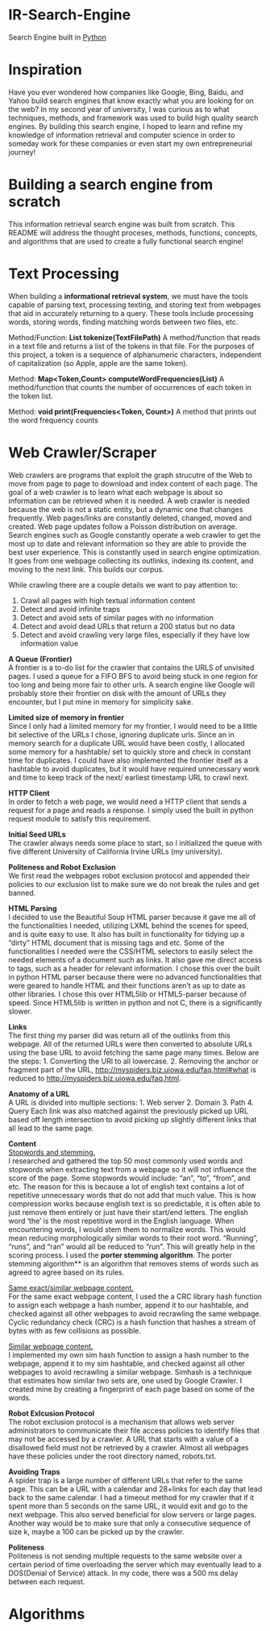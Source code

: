 # IR-Search-Engine
Search Engine built in [Python](https://devguide.python.org/documenting/)

# Inspiration
Have you ever wondered how companies like Google, Bing, Baidu, and Yahoo build search engines that know exactly what you are looking for on the web? In my second year of university, I was curious as to what techniques, methods, and framework was used to build high quality search engines. By building this search engine, I hoped to learn and refine my knowledge of information retrieval and computer science in order to someday work for these companies or even start my own entrepreneurial journey!

# Building a search engine from scratch
This information retrieval search engine was built from scratch. This README will address the thought proceses, methods, functions, concepts, and algorithms that are used to create a fully functional search engine!

# Text Processing
When building a **informational retrieval system**, we must have the tools capable of parsing text, processing texting, and storing text from webpages that aid in accurately returning to a query. These tools include processing words, storing words, finding matching words between two files, etc.

Method/Function: **List<Token> tokenize(TextFilePath)**
A method/function that reads in a text file and returns a list of the tokens in that file. For the purposes of this project, a token is a sequence of alphanumeric characters, independent of capitalization (so Apple, apple are the same token).

Method:        **Map<Token,Count> computeWordFrequencies(List<Token>)**
A method/function that counts the number of occurrences of each token in the token list.

Method:         **void print(Frequencies<Token, Count>)**
A method that prints out the word frequency counts

# Web Crawler/Scraper
Web crawlers are programs that exploit the graph strucutre of the Web to move from page to page to download and index content of each page. The goal of a web crawler is to learn what each webpage is about so information can be retrieved when it is needed. A web crawler is needed because the web is not a static entity, but a dynamic one that changes frequently. Web pages/links are constantly deleted, changed, moved and created. Web page updates follow a Poisson distribution on average. Search engines such as Google constantly operate a web crawler to get the most up to date and relevant information so they are able to provide the best user experience. This is constantly used in search engine optimization. It goes from one webpage collecting its outlinks, indexing its content, and moving to the next link. This builds our corpus.<br />

While crawling there are a couple details we want to pay attention to:
  1. Crawl all pages with high textual information content
  2. Detect and avoid infinite traps
  3. Detect and avoid sets of similar pages with no information
  4. Detect and avoid dead URLs that return a 200 status but no data
  5. Detect and avoid crawling very large files, especially if they have low information value

**A Queue (Frontier)**<br />
A frontier is a to-do list for the crawler that contains the URLS of unvisited pages. I used a queue for a FIFO BFS to avoid being stuck in one region for too long and being more fair to other urls. A search engine like Google will probably store their frontier on disk with the amount of URLs they encounter, but I put mine in memory for simplicity sake.

**Limited size of memory in frontier**<br />
Since I only had a limited memory for my frontier, I would need to be a little bit selective of the URLs I chose, ignoring duplicate urls. Since an in memory search for a duplicate URL would have been costly, I allocated some memory for a hashtable/ set to quickly store and check in constant time for duplicates. I could have also implemented the frontier itself as a hashtable to avoid duplicates, but it would have required unnecessary work and time to keep track of the next/ earliest timestamp URL to crawl next.  

**HTTP Client**<br />
In order to fetch a web page, we would need a HTTP client that sends a request for a page and reads a response. I simply used the built in python request module to satisfy this requirement. 

**Initial Seed URLs**<br />
The crawler always needs some place to start, so I initialized the queue with five different University of California Irvine URLs (my university). 

**Politeness and Robot Exclusion**<br />
We first read the webpages robot exclusion protocol and appended their policies to our exclusion list to make sure we do not break the rules and get banned. 

**HTML Parsing**<br />
I decided to use the Beautiful Soup HTML parser because it gave me all of the functionalities I needed, utilizing LXML behind the scenes for speed, and is quite easy to use. It also has built in functionality for tidying up a “dirty” HTML document that is missing tags and etc. Some of the functionalities I needed were the CSS/HTML selectors to easily select the needed elements of a document such as links. It also gave me direct access to tags, such as a header for relevant information. I chose this over the built in python HTML parser because there were no advanced functionalities that were geared to handle HTML and their functions aren’t as up to date as other libraries. I chose this over HTML5lib or HTML5-parser because of speed. Since HTML5lib is written in python and not C, there is a significantly slower.<br />

**Links**<br />
The first thing my parser did was return all of the outlinks from this webpage. All of the returned URLs were then converted to absolute URLs using the base URL to avoid fetching the same page many times. Below are the steps:
	1. Converting the URl to all lowercase.
	2. Removing the anchor or fragment part of the URL, http://myspiders.biz.uiowa.edu/faq.html#what is reduced to http://myspiders.biz.uiowa.edu/faq.html.

**Anatomy of a URL**<br />
A URL is divided into multiple sections:
	1. Web server
	2. Domain
	3. Path
	4. Query
Each link was also matched against the previously picked up URL based off length intersection to avoid picking up slightly different links that all lead to the same page.

**Content**<br />
[Stopwords and stemming.<br />](https://gist.github.com/sebleier/554280)
I researched and gathered the top 50 most commonly used words and stopwords when extracting text from a webpage so it will not influence the score of the page. Some stopwords would include: “an”, “to”, “from”, and etc. The reason for this is because a lot of english text contains a lot of repetitive unnecessary words that do not add that much value. This is how compression works because english text is so predictable, it is often able to just remove them entirely or just have their start/end letters. The english word ‘the’ is the most repetitive word in the English language. When encountering words, I would stem them to normalize words. This would mean reducing morphologically similar words to their root word. “Running”, “runs”, and “ran” would all be reduced to “run”. This will greatly help in the scoring process. I used the **porter stemming algorithm**. The porter stemming algorithm** is an algorithm that removes stems of words such as agreed to agree based on its rules.

[Same exact/similar webpage content.<br />](https://docs.python.org/3/library/hashlib.html)
For the same exact webpage content, I used the a CRC library hash function to assign each webpage a hash number, append it to our hashtable, and checked against all other webpages to avoid recrawling the same webpage. Cyclic redundancy check (CRC) is a hash function that hashes a stream of bytes with as few collisions as possible.

[Similar webpage content.<br />](https://en.wikipedia.org/wiki/SimHash)
I implemented my own sim hash function to assign a hash number to the webpage, append it to my sim hashtable, and checked against all other webpages to avoid recrawling a similar webpage. Simhash is a technique that estimates how similar two sets are, one used by Google Crawler. I created mine by creating a fingerprint of each page based on some of the words.

**Robot Exlcusion Protocol**<br />
The robot exclusion protocol is a mechanism that allows web server administrators to communicate their file access policies to identify files that may not be accessed by a crawler. A URL that starts with a value of a disallowed field must not be retrieved by a crawler. Almost all webpages have these policies under the root directory named, robots.txt.

**Avoiding Traps**<br />
A spider trap is a large number of different URLs that refer to the same page. This can be a URL with a calendar and 28+links for each day that lead back to the same calendar. I had a timeout method for my crawler that if it spent more than 5 seconds on the same URL, it would exit and go to the next webpage. This also served beneficial for slow servers or large pages. Another way would be to make sure that only a consecutive sequence of size k, maybe a 100 can be picked up by the crawler. 

**Politeness**<br />
Politeness is not sending multiple requests to the same website over a certain period of time overloading the server which may eventually lead to a DOS(Denial of Service) attack. In my code, there was a 500 ms delay between each request.


# Algorithms
